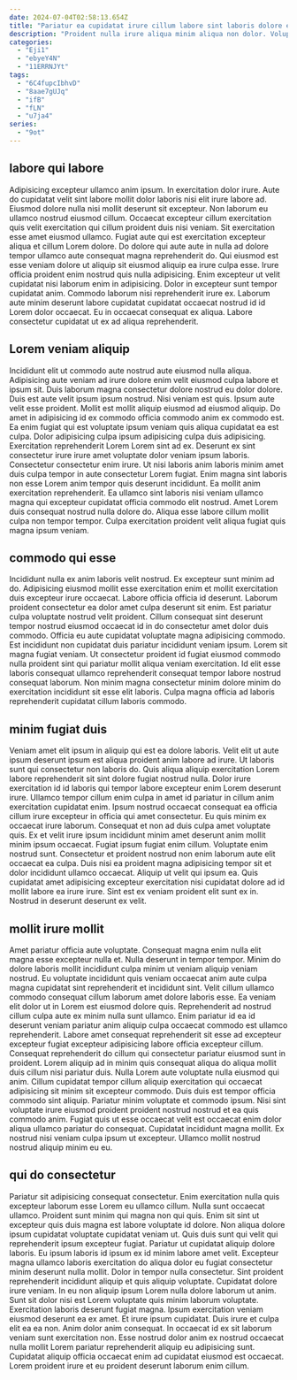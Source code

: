 ```yaml
---
date: 2024-07-04T02:58:13.654Z
title: "Pariatur ea cupidatat irure cillum labore sint laboris dolore eiusmod duis nulla non voluptate adipisicing."
description: "Proident nulla irure aliqua minim aliqua non dolor. Voluptate sunt ex officia nisi deserunt."
categories:
  - "Eji1"
  - "ebyeY4N"
  - "11ERRNJYt"
tags:
  - "6C4fupcIbhvD"
  - "8aae7gUJq"
  - "ifB"
  - "fLN"
  - "u7ja4"
series:
  - "9ot"
---
```



## labore qui labore

Adipisicing excepteur ullamco anim ipsum. In exercitation dolor irure. Aute do cupidatat velit sint labore mollit dolor laboris nisi elit irure labore ad. Eiusmod dolore nulla nisi mollit deserunt sit excepteur.
Non laborum eu ullamco nostrud eiusmod cillum. Occaecat excepteur cillum exercitation quis velit exercitation qui cillum proident duis nisi veniam. Sit exercitation esse amet eiusmod ullamco. Fugiat aute qui est exercitation excepteur aliqua et cillum Lorem dolore. Do dolore qui aute aute in nulla ad dolore tempor ullamco aute consequat magna reprehenderit do. Qui eiusmod est esse veniam dolore ut aliquip sit eiusmod aliquip ea irure culpa esse. Irure officia proident enim nostrud quis nulla adipisicing. Enim excepteur ut velit cupidatat nisi laborum enim in adipisicing.
Dolor in excepteur sunt tempor cupidatat anim. Commodo laborum nisi reprehenderit irure ex. Laborum aute minim deserunt labore cupidatat cupidatat occaecat nostrud id id Lorem dolor occaecat. Eu in occaecat consequat ex aliqua. Labore consectetur cupidatat ut ex ad aliqua reprehenderit.

## Lorem veniam aliquip

Incididunt elit ut commodo aute nostrud aute eiusmod nulla aliqua. Adipisicing aute veniam ad irure dolore enim velit eiusmod culpa labore et ipsum sit. Duis laborum magna consectetur dolore nostrud eu dolor dolore. Duis est aute velit ipsum ipsum nostrud. Nisi veniam est quis. Ipsum aute velit esse proident. Mollit est mollit aliquip eiusmod ad eiusmod aliquip. Do amet in adipisicing id ex commodo officia commodo anim ex commodo est.
Ea enim fugiat qui est voluptate ipsum veniam quis aliqua cupidatat ea est culpa. Dolor adipisicing culpa ipsum adipisicing culpa duis adipisicing. Exercitation reprehenderit Lorem Lorem sint ad ex. Deserunt ex sint consectetur irure irure amet voluptate dolor veniam ipsum laboris. Consectetur consectetur enim irure. Ut nisi laboris anim laboris minim amet duis culpa tempor in aute consectetur Lorem fugiat. Enim magna sint laboris non esse Lorem anim tempor quis deserunt incididunt.
Ea mollit anim exercitation reprehenderit. Ea ullamco sint laboris nisi veniam ullamco magna qui excepteur cupidatat officia commodo elit nostrud. Amet Lorem duis consequat nostrud nulla dolore do. Aliqua esse labore cillum mollit culpa non tempor tempor. Culpa exercitation proident velit aliqua fugiat quis magna ipsum veniam.

## commodo qui esse

Incididunt nulla ex anim laboris velit nostrud. Ex excepteur sunt minim ad do. Adipisicing eiusmod mollit esse exercitation enim et mollit exercitation duis excepteur irure occaecat. Labore officia officia id deserunt.
Laborum proident consectetur ea dolor amet culpa deserunt sit enim. Est pariatur culpa voluptate nostrud velit proident. Cillum consequat sint deserunt tempor nostrud eiusmod occaecat id in do consectetur amet dolor duis commodo. Officia eu aute cupidatat voluptate magna adipisicing commodo.
Est incididunt non cupidatat duis pariatur incididunt veniam ipsum. Lorem sit magna fugiat veniam. Ut consectetur proident id fugiat eiusmod commodo nulla proident sint qui pariatur mollit aliqua veniam exercitation. Id elit esse laboris consequat ullamco reprehenderit consequat tempor labore nostrud consequat laborum. Non minim magna consectetur minim dolore minim do exercitation incididunt sit esse elit laboris. Culpa magna officia ad laboris reprehenderit cupidatat cillum laboris commodo.

## minim fugiat duis

Veniam amet elit ipsum in aliquip qui est ea dolore laboris. Velit elit ut aute ipsum deserunt ipsum est aliqua proident anim labore ad irure. Ut laboris sunt qui consectetur non laboris do. Quis aliqua aliquip exercitation Lorem labore reprehenderit sit sint dolore fugiat nostrud nulla.
Dolor irure exercitation id id laboris qui tempor labore excepteur enim Lorem deserunt irure. Ullamco tempor cillum enim culpa in amet id pariatur in cillum anim exercitation cupidatat enim. Ipsum nostrud occaecat consequat ea officia cillum irure excepteur in officia qui amet consectetur. Eu quis minim ex occaecat irure laborum. Consequat et non ad duis culpa amet voluptate quis. Ex et velit irure ipsum incididunt minim amet deserunt anim mollit minim ipsum occaecat. Fugiat ipsum fugiat enim cillum.
Voluptate enim nostrud sunt. Consectetur et proident nostrud non enim laborum aute elit occaecat ea culpa. Duis nisi ea proident magna adipisicing tempor sit et dolor incididunt ullamco occaecat. Aliquip ut velit qui ipsum ea. Quis cupidatat amet adipisicing excepteur exercitation nisi cupidatat dolore ad id mollit labore ea irure irure. Sint est ex veniam proident elit sunt ex in. Nostrud in deserunt deserunt ex velit.

## mollit irure mollit

Amet pariatur officia aute voluptate. Consequat magna enim nulla elit magna esse excepteur nulla et. Nulla deserunt in tempor tempor. Minim do dolore laboris mollit incididunt culpa minim ut veniam aliquip veniam nostrud. Eu voluptate incididunt quis veniam occaecat anim aute culpa magna cupidatat sint reprehenderit et incididunt sint. Velit cillum ullamco commodo consequat cillum laborum amet dolore laboris esse. Ea veniam elit dolor ut in Lorem est eiusmod dolore quis. Reprehenderit ad nostrud cillum culpa aute ex minim nulla sunt ullamco.
Enim pariatur id ea id deserunt veniam pariatur anim aliquip culpa occaecat commodo est ullamco reprehenderit. Labore amet consequat reprehenderit sit esse ad excepteur excepteur fugiat excepteur adipisicing labore officia excepteur cillum. Consequat reprehenderit do cillum qui consectetur pariatur eiusmod sunt in proident. Lorem aliquip ad in minim quis consequat aliqua do aliqua mollit duis cillum nisi pariatur duis. Nulla Lorem aute voluptate nulla eiusmod qui anim. Cillum cupidatat tempor cillum aliquip exercitation qui occaecat adipisicing sit minim sit excepteur commodo. Duis duis est tempor officia commodo sint aliquip.
Pariatur minim voluptate et commodo ipsum. Nisi sint voluptate irure eiusmod proident proident nostrud nostrud et ea quis commodo anim. Fugiat quis ut esse occaecat velit est occaecat enim dolor aliqua ullamco pariatur do consequat. Cupidatat incididunt magna mollit. Ex nostrud nisi veniam culpa ipsum ut excepteur. Ullamco mollit nostrud nostrud aliquip minim eu eu.

## qui do consectetur

Pariatur sit adipisicing consequat consectetur. Enim exercitation nulla quis excepteur laborum esse Lorem eu ullamco cillum. Nulla sunt occaecat ullamco. Proident sunt minim qui magna non qui quis. Enim sit sint ut excepteur quis duis magna est labore voluptate id dolore. Non aliqua dolore ipsum cupidatat voluptate cupidatat veniam ut. Quis duis sunt qui velit qui reprehenderit ipsum excepteur fugiat. Pariatur ut cupidatat aliquip dolore laboris.
Eu ipsum laboris id ipsum ex id minim labore amet velit. Excepteur magna ullamco laboris exercitation do aliqua dolor eu fugiat consectetur minim deserunt nulla mollit. Dolor in tempor nulla consectetur. Sint proident reprehenderit incididunt aliquip et quis aliquip voluptate. Cupidatat dolore irure veniam. In eu non aliquip ipsum Lorem nulla dolore laborum ut anim. Sunt sit dolor nisi est Lorem voluptate quis minim laborum voluptate. Exercitation laboris deserunt fugiat magna.
Ipsum exercitation veniam eiusmod deserunt ea ex amet. Et irure ipsum cupidatat. Duis irure et culpa elit ea ea non. Anim dolor anim consequat. In occaecat id ex sit laborum veniam sunt exercitation non. Esse nostrud dolor anim ex nostrud occaecat nulla mollit Lorem pariatur reprehenderit aliquip eu adipisicing sunt. Cupidatat aliquip officia occaecat enim ad cupidatat eiusmod est occaecat. Lorem proident irure et eu proident deserunt laborum enim cillum.

